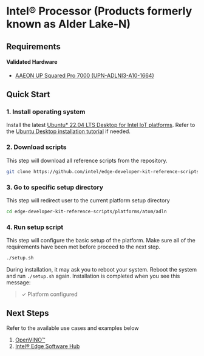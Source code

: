 # Intel® Processor (Products formerly known as Alder Lake-N)

## Requirements

#### Validated Hardware
- [AAEON UP Squared Pro 7000 (UPN-ADLNI3-A10-1664)](https://www.aaeon.com/en/p/up-board-up-squared-pro-7000)

## Quick Start

### 1. Install operating system

Install the latest [Ubuntu* 22.04 LTS Desktop for Intel IoT platforms](https://cdimage.ubuntu.com/releases/jammy/release/inteliot/). Refer to the [Ubuntu Desktop installation tutorial](https://ubuntu.com/tutorials/install-ubuntu-desktop) if needed.

### 2. Download scripts

This step will download all reference scripts from the repository.

```bash
git clone https://github.com/intel/edge-developer-kit-reference-scripts
```

### 3. Go to specific setup directory

This step will redirect user to the current platform setup directory

```bash
cd edge-developer-kit-reference-scripts/platforms/atom/adln
```

### 4. Run setup script

This step will configure the basic setup of the platform. Make sure all of the requirements have been met before proceed to the next step.

```bash
./setup.sh
```

During installation, it may ask you to reboot your system. Reboot the system and run `./setup.sh` again. Installation is completed when you see this message:

> ✓ Platform configured


## Next Steps

Refer to the available use cases and examples below

1. [OpenVINO™](https://docs.openvino.ai/)
2. [Intel® Edge Software Hub](https://www.intel.com/content/www/us/en/developer/topic-technology/edge-5g/edge-solutions/overview.html) 

